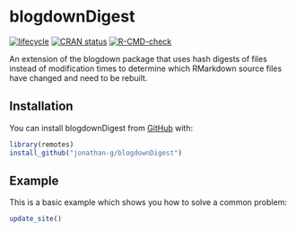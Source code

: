 # blogdownDigest

<!-- badges: start -->
[![lifecycle](https://img.shields.io/badge/lifecycle-maturing-blue.svg)](https://www.tidyverse.org/lifecycle/#maturing)
[![CRAN status](https://www.r-pkg.org/badges/version/blogdownDigest)](https://cran.r-project.org/package=blogdownDigest)
[![R-CMD-check](https://github.com/jonathan-g/blogdownDigest/workflows/R-CMD-check/badge.svg)](https://github.com/jonathan-g/blogdownDigest/actions)
<!-- badges: end -->

An extension of the blogdown package that uses hash digests of
files instead of modification times to determine which RMarkdown source 
files have changed and need to be rebuilt.

## Installation

You can install blogdownDigest from [GitHub](https://github.com/jonathan-g/blogdownDigest) with:

``` r
library(remotes)
install_github("jonathan-g/blogdownDigest")
```

<!--You can install the released version of blogdownDigest from [CRAN](https://CRAN.R-project.org) with:


``` r
install.packages("blogdownDigest")
```
-->

## Example

This is a basic example which shows you how to solve a common problem:

``` r
update_site()
```

